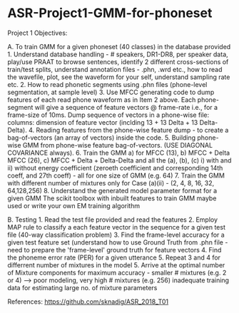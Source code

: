 # ASR-Project1-GMM-for-phoneset

Project 1 Objectives:

A. To train GMM for a given phoneset (40 classes) in the database provided
    1. Understand database handling - # speakers, DR1-DR8, per speaker data, play/use PRAAT to browse sentences, identify 2 different cross-sections of train/test splits, understand annotation files - .phn, .wrd etc., how to read the wavefile, plot, see the waveform for your self, understand sampling rate etc.
    2. How to read phonetic segments using .phn files (phone-level segmentation, at sample level)
    3. Use MFCC generating code to dump features of each read phone waveform as in Item 2 above. Each phone-segment will give a sequence of feature vectors @ frame-rate i.e., for a frame-size of 10ms. Dump sequence of vectors in a phone-wise file: columns: dimension of feature vector (inclding 13 + 13 Delta + 13 Delta-Delta).
    4. Reading features from the phone-wise feature dump - to create a bag-of-vectors (an array of vectors) inside the code.
    5. Building phone-wise GMM from phone-wise feature bag-of-vectors. (USE DIAGONAL COVARIANCE always).
    6. Train the GMM a) for MFCC (13), b) MFCC + Delta MFCC (26), c) MFCC + Delta + Delta-Delta and all the (a), (b), (c) i) with and ii) without energy coefficient (zeroeth coefficient and corresponding 14th coeff, and 27th coeff) - all for one size of GMM (e.g. 64)
    7. Train the GMM with different number of mixtures only for Case (a)(ii) - (2, 4, 8, 16, 32, 64,128,256) 
    8. Understand the generated model parameter format for a given GMM
The scikit toolbox with inbuilt features to train GMM maybe used or write your own EM training algorithm

B. Testing
    1. Read the test file provided and read the features
    2. Employ MAP rule to classify a each  feature vector in the sequence for a given test file (40-way classification problem)
    3. Find the frame-level accuracy for a given test feature set (understand how to use Ground Truth from .phn file - need to prepare the 'frame-level' ground truth for feature vectors
    4. Find the phoneme error rate (PER) for a given utterance
    5. Repeat 3 and 4 for differrent number of mixtures in the model
    5. Arrive at the optimal number of Mixture components for maximum accuracy - smaller # mixtures (e.g. 2 or 4) --> poor modeling, very high # mixtures (e.g. 256) inadequate training data for estimating large no. of mixture parameters

References:
https://github.com/sknadig/ASR_2018_T01
